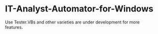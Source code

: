 # IT-Analyst-Automator-for-Windows
Use Tester.VBs and other varieties are under development for more features.

